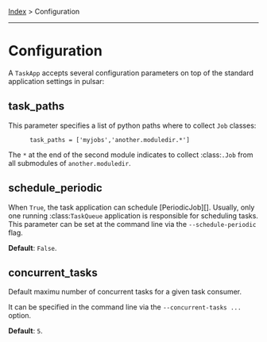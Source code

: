 [Index](./index.md) > Configuration
***

# Configuration

A `TaskApp` accepts several configuration parameters on top of the
standard application settings in pulsar:

## task_paths

This parameter specifies a list of python paths where to collect
`Job` classes:
```
      task_paths = ['myjobs','another.moduledir.*']
```
  The ``*`` at the end of the second module indicates to collect
  :class:`.Job` from all submodules of ``another.moduledir``.

## schedule_periodic

When ``True``, the task application can schedule [PeriodicJob][]. Usually,
only one running :class:`TaskQueue` application is responsible for
scheduling tasks.
This parameter can be set at the command line via the ``--schedule-periodic``
flag.

**Default**: ``False``.

## concurrent_tasks

Default maximu number of concurrent tasks for a given task consumer.

It can be specified in the command line via the
``--concurrent-tasks ...`` option.

**Default**: ``5``.
